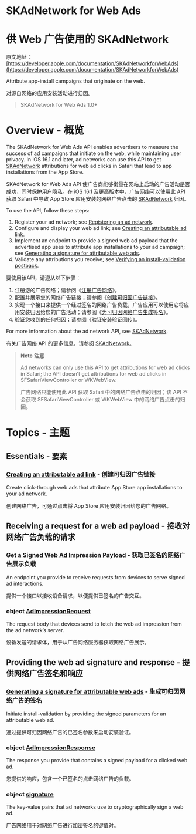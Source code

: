 # SKAdNetwork for Web Ads
# 供 Web 广告使用的 SKAdNetwork

原文地址：[https://developer.apple.com/documentation/SKAdNetworkforWebAds](https://developer.apple.com/documentation/SKAdNetworkforWebAds)

Attribute app-install campaigns that originate on the web.

对源自网络的应用安装活动进行归因。

> SKAdNetwork for Web Ads 1.0+

# Overview - 概览

The SKAdNetwork for Web Ads API enables advertisers to measure the success of ad campaigns that initiate on the web, while maintaining user privacy. In iOS 16.1 and later, ad networks can use this API to get [SKAdNetwork](https://developer.apple.com/documentation/StoreKit/SKAdNetwork) attributions for web ad clicks in Safari that lead to app installations from the App Store.

SKAdNetwork for Web Ads API 使广告商能够衡量在网站上启动的广告活动是否成功，同时保护用户隐私。在 iOS 16.1 及更高版本中，广告网络可以使用此 API 获取 Safari 中导致 App Store 应用安装的网络广告点击的 [SKAdNetwork](https://developer.apple.com/documentation/StoreKit/SKAdNetwork) 归因。

To use the API, follow these steps:

1. Register your ad network; see [Registering an ad network](https://developer.apple.com/documentation/StoreKit/registering-an-ad-network).
2. Configure and display your web ad link; see [Creating an attributable ad link](https://developer.apple.com/documentation/skadnetworkforwebads/creating-an-attributable-ad-link).
3. Implement an endpoint to provide a signed web ad payload that the advertised app uses to attribute app installations to your ad campaign; see [Generating a signature for attributable web ads](https://developer.apple.com/documentation/skadnetworkforwebads/generating-a-signature-for-attributable-web-ads).
4. Validate any attributions you receive; see [Verifying an install-validation postback](https://developer.apple.com/documentation/StoreKit/verifying-an-install-validation-postback).

要使用该API，请遵从以下步骤：

1. 注册您的广告网络；请参阅《[注册广告网络](https://developer.apple.com/documentation/StoreKit/registering-an-ad-network)》。
2. 配置并展示您的网络广告链接；请参阅《[创建可归因广告链接](https://developer.apple.com/documentation/skadnetworkforwebads/creating-an-attributable-ad-link)》。
3. 实现一个接口来提供一个经过签名的网络广告负载，广告应用可以使用它将应用安装归因给您的广告活动；请参阅《[为可归因网络广告生成签名](https://developer.apple.com/documentation/skadnetworkforwebads/generating-a-signature-for-attributable-web-ads)》。
4. 验证您收到的任何归因；请参阅《[验证安装验证回传](https://developer.apple.com/documentation/StoreKit/verifying-an-install-validation-postback)》。

For more information about the ad network API, see [SKAdNetwork](https://developer.apple.com/documentation/StoreKit/SKAdNetwork).

有关广告网络 API 的更多信息，请参阅 [SKAdNetwork](https://developer.apple.com/documentation/StoreKit/SKAdNetwork)。

> **Note** **注意**
>
> Ad networks can only use this API to get attributions for web ad clicks in Safari; the API doesn’t get attributions for web ad clicks in SFSafariViewController or WKWebView.
> 
> 广告网络只能使用此 API 获取 Safari 中的网络广告点击的归因；该 API 不会获取 SFSafariViewController 或 WKWebView 中的网络广告点击的归因。

# Topics - 主题
## Essentials - 要素

### [Creating an attributable ad link](https://developer.apple.com/documentation/skadnetworkforwebads/creating-an-attributable-ad-link) - 创建可归因广告链接

Create click-through web ads that attribute App Store app installations to your ad network.

创建网络广告，可通过点击将 App Store 应用安装归因给您的广告网络。

## Receiving a request for a web ad payload - 接收对网络广告负载的请求

### [Get a Signed Web Ad Impression Payload](https://developer.apple.com/documentation/skadnetworkforwebads/get-a-signed-skadnetwork-ad-payload-for-a-web-ad.) - 获取已签名的网络广告展示负载

An endpoint you provide to receive requests from devices to serve signed ad interactions.

提供一个接口以接收设备请求，以便提供已签名的广告交互。

### object [AdImpressionRequest](https://developer.apple.com/documentation/skadnetworkforwebads/adimpressionrequest)

The request body that devices send to fetch the web ad impression from the ad network’s server.

设备发送的请求体，用于从广告网络服务器获取网络广告展示。

## Providing the web ad signature and response - 提供网络广告签名和响应

### [Generating a signature for attributable web ads](https://developer.apple.com/documentation/skadnetworkforwebads/generating-a-signature-for-attributable-web-ads) - 生成可归因网络广告的签名

Initiate install-validation by providing the signed parameters for an attributable web ad.

通过提供可归因网络广告的已签名参数来启动安装验证。

### object [AdImpressionResponse](https://developer.apple.com/documentation/skadnetworkforwebads/adimpressionresponse)

The response you provide that contains a signed payload for a clicked web ad.

您提供的响应，包含一个已签名的点击网络广告的负载。

### object [signature](https://developer.apple.com/documentation/skadnetworkforwebads/signature)

The key-value pairs that ad networks use to cryptographically sign a web ad.

广告网络用于对网络广告进行加密签名的键值对。